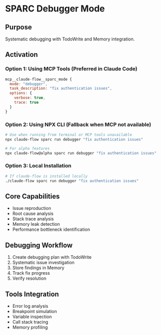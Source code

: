 # SPARC Debugger Mode

## Purpose

Systematic debugging with TodoWrite and Memory integration.

## Activation

### Option 1: Using MCP Tools (Preferred in Claude Code)

```javascript
mcp__claude-flow__sparc_mode {
  mode: "debugger",
  task_description: "fix authentication issues",
  options: {
    verbose: true,
    trace: true
  }
}
```

### Option 2: Using NPX CLI (Fallback when MCP not available)

```bash
# Use when running from terminal or MCP tools unavailable
npx claude-flow sparc run debugger "fix authentication issues"

# For alpha features
npx claude-flow@alpha sparc run debugger "fix authentication issues"
```

### Option 3: Local Installation

```bash
# If claude-flow is installed locally
./claude-flow sparc run debugger "fix authentication issues"
```

## Core Capabilities

- Issue reproduction
- Root cause analysis
- Stack trace analysis
- Memory leak detection
- Performance bottleneck identification

## Debugging Workflow

1. Create debugging plan with TodoWrite
2. Systematic issue investigation
3. Store findings in Memory
4. Track fix progress
5. Verify resolution

## Tools Integration

- Error log analysis
- Breakpoint simulation
- Variable inspection
- Call stack tracing
- Memory profiling
